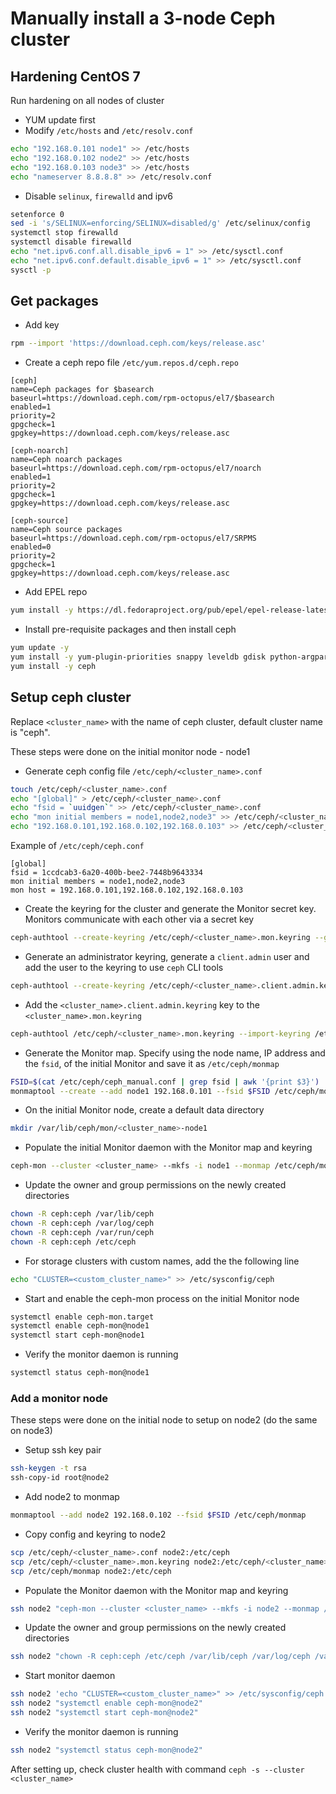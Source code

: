 # Manually install a 3-node Ceph cluster

## Hardening CentOS 7

Run hardening on all nodes of cluster

- YUM update first
- Modify `/etc/hosts` and `/etc/resolv.conf`

```bash
echo "192.168.0.101 node1" >> /etc/hosts
echo "192.168.0.102 node2" >> /etc/hosts
echo "192.168.0.103 node3" >> /etc/hosts
echo "nameserver 8.8.8.8" >> /etc/resolv.conf
```

- Disable `selinux`, `firewalld` and ipv6

```bash
setenforce 0
sed -i 's/SELINUX=enforcing/SELINUX=disabled/g' /etc/selinux/config
systemctl stop firewalld
systemctl disable firewalld
echo "net.ipv6.conf.all.disable_ipv6 = 1" >> /etc/sysctl.conf
echo "net.ipv6.conf.default.disable_ipv6 = 1" >> /etc/sysctl.conf
sysctl -p
```

## Get packages

- Add key

```bash
rpm --import 'https://download.ceph.com/keys/release.asc'
```

- Create a ceph repo file `/etc/yum.repos.d/ceph.repo`

```
[ceph]
name=Ceph packages for $basearch
baseurl=https://download.ceph.com/rpm-octopus/el7/$basearch
enabled=1
priority=2
gpgcheck=1
gpgkey=https://download.ceph.com/keys/release.asc

[ceph-noarch]
name=Ceph noarch packages
baseurl=https://download.ceph.com/rpm-octopus/el7/noarch
enabled=1
priority=2
gpgcheck=1
gpgkey=https://download.ceph.com/keys/release.asc

[ceph-source]
name=Ceph source packages
baseurl=https://download.ceph.com/rpm-octopus/el7/SRPMS
enabled=0
priority=2
gpgcheck=1
gpgkey=https://download.ceph.com/keys/release.asc
```

- Add EPEL repo

```bash
yum install -y https://dl.fedoraproject.org/pub/epel/epel-release-latest-7.noarch.rpm
```

- Install pre-requisite packages and then install ceph

```bash
yum update -y
yum install -y yum-plugin-priorities snappy leveldb gdisk python-argparse gperftools-libs
yum install -y ceph
```

## Setup ceph cluster

Replace `<cluster_name>` with the name of ceph cluster, default cluster name is "ceph".

These steps were done on the initial monitor node - node1

- Generate ceph config file `/etc/ceph/<cluster_name>.conf` 

```bash
touch /etc/ceph/<cluster_name>.conf
echo "[global]" > /etc/ceph/<cluster_name>.conf
echo "fsid = `uuidgen`" >> /etc/ceph/<cluster_name>.conf
echo "mon initial members = node1,node2,node3" >> /etc/ceph/<cluster_name>.conf
echo "192.168.0.101,192.168.0.102,192.168.0.103" >> /etc/ceph/<cluster_name>.conf
```

Example of `/etc/ceph/ceph.conf`

```
[global]
fsid = 1ccdcab3-6a20-400b-bee2-7448b9643334
mon initial members = node1,node2,node3
mon host = 192.168.0.101,192.168.0.102,192.168.0.103
```

- Create the keyring for the cluster and generate the Monitor secret key. Monitors communicate with each other via a secret key

```bash
ceph-authtool --create-keyring /etc/ceph/<cluster_name>.mon.keyring --gen-key -n mon. --cap mon 'allow *'
```

- Generate an administrator keyring, generate a `client.admin` user and add the user to the keyring to use `ceph` CLI tools

```bash
ceph-authtool --create-keyring /etc/ceph/<cluster_name>.client.admin.keyring --gen-key -n client.admin --cap mon 'allow *' --cap osd 'allow *' --cap mds 'allow *' --cap mgr 'allow *'
```

- Add the `<cluster_name>.client.admin.keyring` key to the `<cluster_name>.mon.keyring`

```bash
ceph-authtool /etc/ceph/<cluster_name>.mon.keyring --import-keyring /etc/ceph/<cluster_name>.client.admin.keyring
```

- Generate the Monitor map. Specify using the node name, IP address and the `fsid`, of the initial Monitor and save it as `/etc/ceph/monmap`

```bash
FSID=$(cat /etc/ceph/ceph_manual.conf | grep fsid | awk '{print $3}')
monmaptool --create --add node1 192.168.0.101 --fsid $FSID /etc/ceph/monmap
```

- On the initial Monitor node, create a default data directory

```bash
mkdir /var/lib/ceph/mon/<cluster_name>-node1
```

- Populate the initial Monitor daemon with the Monitor map and keyring

```bash
ceph-mon --cluster <cluster_name> --mkfs -i node1 --monmap /etc/ceph/monmap --keyring /etc/ceph/<cluster_name>.mon.keyring
```

- Update the owner and group permissions on the newly created directories

```bash
chown -R ceph:ceph /var/lib/ceph
chown -R ceph:ceph /var/log/ceph
chown -R ceph:ceph /var/run/ceph
chown -R ceph:ceph /etc/ceph
```

- For storage clusters with custom names, add the the following line

```bash
echo "CLUSTER=<custom_cluster_name>" >> /etc/sysconfig/ceph
```

- Start and enable the ceph-mon process on the initial Monitor node

```bash
systemctl enable ceph-mon.target
systemctl enable ceph-mon@node1
systemctl start ceph-mon@node1
```

- Verify the monitor daemon is running

```bash
systemctl status ceph-mon@node1
```

### Add a monitor node

These steps were done on the initial node to setup on node2 (do the same on node3)

- Setup ssh key pair

```bash
ssh-keygen -t rsa
ssh-copy-id root@node2
```

- Add node2 to monmap

```bash
monmaptool --add node2 192.168.0.102 --fsid $FSID /etc/ceph/monmap
```

- Copy config and keyring to node2

```bash
scp /etc/ceph/<cluster_name>.conf node2:/etc/ceph
scp /etc/ceph/<cluster_name>.mon.keyring node2:/etc/ceph/<cluster_name>.mon.keyring
scp /etc/ceph/monmap node2:/etc/ceph
```

- Populate the Monitor daemon with the Monitor map and keyring

```bash
ssh node2 "ceph-mon --cluster <cluster_name> --mkfs -i node2 --monmap /etc/ceph/monmap --keyring /etc/ceph/<cluster_name>.mon.keyring"
```

- Update the owner and group permissions on the newly created directories

```bash
ssh node2 "chown -R ceph:ceph /etc/ceph /var/lib/ceph /var/log/ceph /var/run/ceph"
```

- Start monitor daemon

```bash
ssh node2 'echo "CLUSTER=<custom_cluster_name>" >> /etc/sysconfig/ceph'
ssh node2 "systemctl enable ceph-mon@node2"
ssh node2 "systemctl start ceph-mon@node2"
```

- Verify the monitor daemon is running

```bash
ssh node2 "systemctl status ceph-mon@node2"
```

After setting up, check cluster health with command `ceph -s --cluster <cluster_name>`

